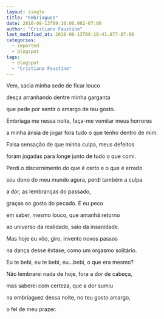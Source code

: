 ```yaml
---
layout: single
title: "Embriaguez"
date: 2010-08-13T09:10:00.002-07:00
author: "Cristiano Faustino"
last_modified_at: 2010-08-13T09:10:41.077-07:00
categories:
  - imported
  - blogspot
tags:
  - blogspot
  - "Cristiano Faustino"
---
```


Vem, sacia minha sede de ficar louco

desça arranhando dentre minha garganta

que pede por sentir o amargo de teu gosto.

Embriaga me nessa noite, faça-me vomitar meus horrores

a minha ânsia de jogar fora tudo o que tenho dentro de mim.

Falsa sensação de que minha culpa, meus defeitos

foram jogadas para longe junto de tudo o que comi.

Perdi o discernimento do que é certo e o que é errado

sou dono do meu mundo agora, perdi também a culpa

a dor, as lembranças do passado, 

graças ao gosto do pecado. E eu peco

em saber, mesmo louco, que amanhã retorno

ao universo da realidade, saio da insanidade.

Mas hoje eu vôo, giro, invento novos passos

na dança desse êxtase, como um orgasmo solitário.

Eu te bebi, eu te bebi, eu...bebi, o que era mesmo?

Não lembrarei nada de hoje, fora a dor de cabeça,

mas saberei com certeza, que a dor sumiu

na embriaguez dessa noite, no teu gosto amargo,

o fel de meu prazer.

